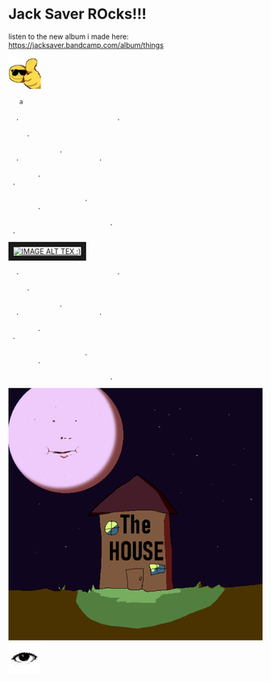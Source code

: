 # Jack Saver ROcks!!!

listen to the new album i made here:
https://jacksaver.bandcamp.com/album/things

![alt text](https://github.com/JackSaver/jacksaver.github.io/blob/main/thubs1.png "thunbs up!!")

   
   
   
       a
     
      .                           .
       
         .

                  .
      .                      .
      
            . 
     .       
            
                         .
            . 
            
                                .
     .
<a href="http://www.youtube.com/watch?feature=player_embedded&v=RNA3jyV6PGQ
" target="_blank"><img src="http://img.youtube.com/vi/RNA3jyV6PGQ/0.jpg" 
alt="IMAGE ALT TEX :)" width="240" height="180" border="10" /></a>

      
      .                           .
       
         .

                  .
      .                      .
      
            . 
     .       
            
                         .
            . 
            
                                .
  
  
       
![alt text](https://github.com/JackSaver/jacksaver.github.io/blob/main/Untitled.png "the house!")
![alt text](https://github.com/JackSaver/jacksaver.github.io/blob/main/eyeb.png ".")
